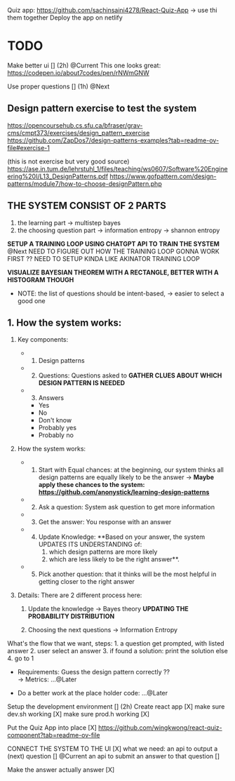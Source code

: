 Quiz app: https://github.com/sachinsaini4278/React-Quiz-App
    -> use thi them together 
Deploy the app on netlify


# TODO
Make better ui [] (2h) @Current
    This one looks great: https://codepen.io/about7codes/pen/rNWmGNW

Use proper questions [] (1h) @Next


## Design pattern exercise to test the system
https://opencoursehub.cs.sfu.ca/bfraser/grav-cms/cmpt373/exercises/design_pattern_exercise
https://github.com/ZapDos7/design-patterns-examples?tab=readme-ov-file#exercise-1

(this is not exercise but very good source) https://ase.in.tum.de/lehrstuhl_1/files/teaching/ws0607/Software%20Engineering%20I/L13_DesignPatterns.pdf
    https://www.gofpattern.com/design-patterns/module7/how-to-choose-designPattern.php


## THE SYSTEM CONSIST OF 2 PARTS
1. the learning part 
    -> multistep bayes 
2. the choosing question part 
    -> information entropy 
        -> shannon entropy

**SETUP A TRAINING LOOP USING CHATGPT API TO TRAIN THE SYSTEM** @Next
    NEED TO FIGURE OUT HOW THE TRAINING LOOP GONNA WORK FIRST ?? 
    NEED TO SETUP KINDA LIKE AKINATOR TRAINING LOOP 

**VISUALIZE BAYESIAN THEOREM WITH A RECTANGLE, 
    BETTER WITH A HISTOGRAM THOUGH**

+ NOTE: 
    the list of questions should be intent-based, 
        -> easier to select a good one 

## 1. How the system works: 
1. Key components: 
    + 1. Design patterns
    + 2. Questions: 
        Questions asked to **GATHER CLUES ABOUT WHICH DESIGN PATTERN IS NEEDED**
    + 3. Answers
        + Yes
        + No
        + Don't know
        + Probably yes
        + Probably no

2. How the system works:
    + 1. Start with Equal chances:
        at the beginning, our system thinks all design patterns are equally likely to be the answer
            -> **Maybe apply these chances to the system: https://github.com/anonystick/learning-design-patterns**

    + 2. Ask a question: 
        System ask question to get more information

    + 3. Get the answer: 
        You response with an answer

    + 4. Update Knowledge:
        **Based on your answer, 
        the system UPDATES ITS UNDERSTANDING of:
            1. which design patterns are more likely 
            2. which are less likely to be the right answer**.

    + 5. Pick another question:
        that it thinks will be the most helpful in getting closer to the right answer  
        
3. Details: 
    There are 2 different process here: 
    1. Update the knowledge 
        -> Bayes theory 
        **UPDATING THE PROBABILITY DISTRIBUTION**

    2. Choosing the next questions
        -> Information Entropy
        




What's the flow that we want, steps:
    1. a question get prompted, with listed answer
    2. user select an answer
    3. if found a solution: 
        print the solution
    else 
    4. go to 1

+ Requirements: 
    Guess the design pattern correctly ??  
        -> Metrics:
            ...@Later 

+ Do a better work at the place holder code: 
    ...@Later
    
Setup the development environment [] (2h) 
    Create react app [X]
    make sure dev.sh working [X]
    make sure prod.h working [X] 

Put the Quiz App into place [X] 
    https://github.com/wingkwong/react-quiz-component?tab=readme-ov-file

CONNECT THE SYSTEM TO THE UI [X] 
    what we need: 
        an api to output a (next) question [] @Current
        an api to submit an answer to that question []

Make the answer actually answer [X] 
